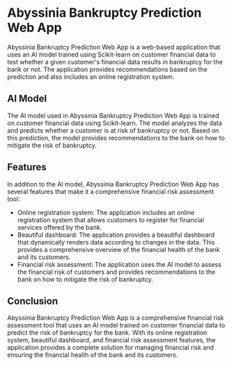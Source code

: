 # Abyssinia Bankruptcy Prediction Web App

Abyssinia Bankruptcy Prediction Web App is a web-based application that uses an AI model trained using Scikit-learn on customer financial data to test whether a given customer's financial data results in bankruptcy for the bank or not. The application provides recommendations based on the prediction and also includes an online registration system.

## AI Model

The AI model used in Abyssinia Bankruptcy Prediction Web App is trained on customer financial data using Scikit-learn. The model analyzes the data and predicts whether a customer is at risk of bankruptcy or not. Based on this prediction, the model provides recommendations to the bank on how to mitigate the risk of bankruptcy.

## Features

In addition to the AI model, Abyssinia Bankruptcy Prediction Web App has several features that make it a comprehensive financial risk assessment tool:

- Online registration system: The application includes an online registration system that allows customers to register for financial services offered by the bank.
- Beautiful dashboard: The application provides a beautiful dashboard that dynamically renders data according to changes in the data. This provides a comprehensive overview of the financial health of the bank and its customers.
- Financial risk assessment: The application uses the AI model to assess the financial risk of customers and provides recommendations to the bank on how to mitigate the risk of bankruptcy.

## Conclusion

Abyssinia Bankruptcy Prediction Web App is a comprehensive financial risk assessment tool that uses an AI model trained on customer financial data to predict the risk of bankruptcy for the bank. With its online registration system, beautiful dashboard, and financial risk assessment features, the application provides a complete solution for managing financial risk and ensuring the financial health of the bank and its customers.
